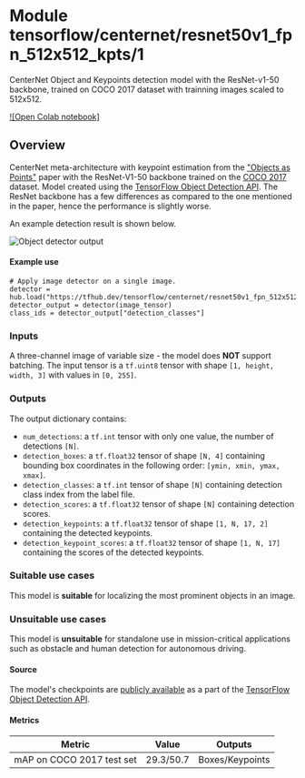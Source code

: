 # Module tensorflow/centernet/resnet50v1_fpn_512x512_kpts/1

CenterNet Object and Keypoints detection model with the ResNet-v1-50 backbone,
trained on COCO 2017 dataset with trainning images scaled to 512x512.

<!-- asset-path: internal -->
<!-- task: image-object-detection -->
<!-- fine-tunable: false -->
<!-- format: saved_model_2 -->
<!-- network-architecture: centernet -->
<!-- dataset: coco-2017 -->

[![Open Colab notebook]](https://colab.research.google.com/github/tensorflow/hub/blob/master/examples/colab/tf2_object_detection.ipynb)

## Overview

CenterNet meta-architecture with keypoint estimation from the
["Objects as Points"](https://arxiv.org/abs/1904.07850) paper with the
ResNet-V1-50 backbone trained on the [COCO 2017](https://cocodataset.org/)
dataset. Model created using the
[TensorFlow Object Detection API](https://github.com/tensorflow/models/tree/master/research/object_detection).
The ResNet backbone has a few differences as compared to the one mentioned in
the paper, hence the performance is slightly worse.

An example detection result is shown below.

![Object detector output](https://www.gstatic.com/aihub/tfhub/detection/od_with_keypoints.png)

#### Example use

```
# Apply image detector on a single image.
detector = hub.load("https://tfhub.dev/tensorflow/centernet/resnet50v1_fpn_512x512_kpts/1")
detector_output = detector(image_tensor)
class_ids = detector_output["detection_classes"]
```

### Inputs

A three-channel image of variable size - the model does **NOT** support
batching. The input tensor is a `tf.uint8` tensor with shape `[1, height, width,
3]` with values in `[0, 255]`.

### Outputs

The output dictionary contains:

*   `num_detections`: a `tf.int` tensor with only one value, the number of
    detections `[N]`.
*   `detection_boxes`: a `tf.float32` tensor of shape `[N, 4]` containing
    bounding box coordinates in the following order: `[ymin, xmin, ymax, xmax]`.
*   `detection_classes`: a `tf.int` tensor of shape `[N]` containing detection
    class index from the label file.
*   `detection_scores`: a `tf.float32` tensor of shape `[N]` containing
    detection scores.
*   `detection_keypoints`: a `tf.float32` tensor of shape `[1, N, 17, 2]`
    containing the detected keypoints.
*   `detection_keypoint_scores`: a `tf.float32` tensor of shape `[1, N, 17]`
    containing the scores of the detected keypoints.

### Suitable use cases

This model is **suitable** for localizing the most prominent objects in an
image.

### Unsuitable use cases

This model is **unsuitable** for standalone use in mission-critical applications
such as obstacle and human detection for autonomous driving.

#### Source

The model's checkpoints are
[publicly available](https://github.com/tensorflow/models/blob/master/research/object_detection/g3doc/tf2_detection_zoo.md)
as a part of the
[TensorFlow Object Detection API](https://github.com/tensorflow/models/tree/master/research/object_detection).

#### Metrics

Metric                    | Value     | Outputs
------------------------- | --------- | ---------------
mAP on COCO 2017 test set | 29.3/50.7 | Boxes/Keypoints
